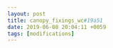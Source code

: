 ```yaml
---
layout: post
title: canopy_fixings_wc#19a51
date: 2019-06-08 20:04:11 +0059
tags: [modifications]
---
```


